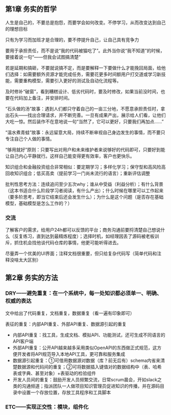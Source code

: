 ## 第1章 务实的哲学

人生是自己的，不要总是抱怨，而要学会如何改变。不停学习，从而改变达到自己的理想目标

只有为学习而加班才是合理的，要不停提升自己，让自己具有竞争力

要用于承担责任，而不是说“我的代码被猫吃了”。此外当你说“我不知道”的时候，要接着说一句“——但我会试图搞清楚”

若是延期和搞砸，不要就说搞不定，而是要解释一下要做什么才能挽回局面，给他们选择：如需要额外资源才能完成任务，需要花更多时间额用户打交道或学习新技能，需要重构模型，需要引入更好的测试及自动化流程等。

及时修补“破窗”，看到糟糕设计、低劣代码时，要及时修改，如果当前没时间，也要在代码加上备注，并安排时间。

“石头做的汤”故事：遇到人们都只守着自己的一亩三分地，不愿意承担责任时，拿出石头——找出合理请求，并不断完善。一旦有成果产出，展示给人们看，让他们大吃一惊。然后装作不在意地说一句“当然了，它可以更好，只要我们再加点……”

“温水煮青蛙”故事：永远留意大局，持续不断审视自己身边发生的事情，而不要只专注自己个人做的事情。

“够用就好”原则：只要写出对用户和未来维护者来说够好的代码即可，只要好到能让自己内心平静就行。这样自己能变得更有效率，客户也更快乐。

知识组合和金融投资组合非常相似：要定期学习；多样化学习；保守型和高风险高回收知识组合；低买高卖（提前学习一门尚未流行的语言）；重新评估调整

批判性思考方法：连续追问至少五次why；谁从中受益（利益分析）；有什么背景（这本书适合什么阶段学习者阅读，有什么产出）；什么时候在哪里可以工作起来（要多阶思考，即当它结束后还会发生什么）；为什么是这个问题（是否存在基础模型，基础模型是怎么工作的？）

### 交流

了解客户的需求，给用户24h都可以反馈的平台；商务沟通前要捋清楚自己想说什么（反复练习，直到达到最精炼程度）；选择时机，如经理因丢了源码被老板训斥，抓住机会找他谈代码仓库的事情，他更可能听得进去。

尽量弄一个优美的UI界面；注释文档很重要，但只给复杂代码写（简单代码和注释没啥太大区别）

## 第2章 务实的方法

### DRY——避免重复：在一个系统中，每一处知识都必须单一、明确、权威的表达

文中给出了代码重复，文档重复，数据重复（看一遍有印象即可）

表征的重复：内部API重复、外部API重复、数据源引起的重复

- 内部API重复：找工具，生成文档、模拟API、功能测试，还可生成不同语言的API客户端
- 外部API重复：公开API越来越多采用类似OpenAPI的东西做正式规范，这方便开发者将API规范导入本地API工具，更可靠和服务集成
- 数据源引起重复：①可借用数据源对数据（库？前无后有）schema内省来清楚数据源和代码间的重复；②可将数据插入键值对的数据结构中（表、哈希表或字典、甚至对象）+表驱动的检验组件
- 开发人员间的重复：鼓励开发人员频繁交流，日常scrum晨会，开如slack之类的沟通频道；指派团队一人做项目知识管理员促进知识的传播，并在源码目录中设置一个存放位置，存放工具程序和工具脚本

### ETC——实现正交性：模块，组件化
